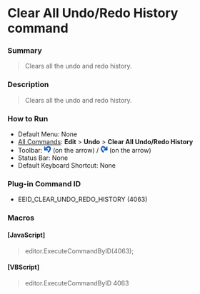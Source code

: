 # Clear All Undo/Redo History command

### Summary

> Clears all the undo and redo history.

### Description

> Clears all the undo and redo history.

### How to Run

- Default Menu: None
- [All Commands](../tools/all_commands): **Edit** \> **Undo** \> **Clear All Undo/Redo History**
- Toolbar: ![](../../images/editundo.gif) (on the arrow) / ![](../../images/editredo.gif) (on the arrow)
- Status Bar: None
- Default Keyboard Shortcut: None

### Plug-in Command ID

- EEID\_CLEAR\_UNDO\_REDO\_HISTORY (4063)

### Macros

#### \[JavaScript\]

> editor.ExecuteCommandByID(4063);

#### \[VBScript\]

> editor.ExecuteCommandByID 4063
